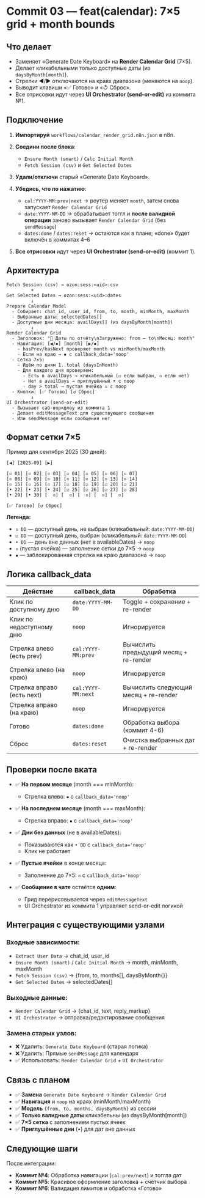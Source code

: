 # Commit 03 — feat(calendar): 7×5 grid + month bounds

## Что делает

- Заменяет «Generate Date Keyboard» на **Render Calendar Grid** (7×5).
- Делает кликабельными только доступные даты (из `daysByMonth[month]`).
- Стрелки ◀/▶ отключаются на краях диапазона (меняются на `noop`).
- Выводит клавиши «✅ Готово» и «↺ Сброс».
- Все отрисовки идут через **UI Orchestrator (send-or-edit)** из коммита №1.

## Подключение

1. **Импортируй** `workflows/calendar_render_grid.n8n.json` в n8n.

2. **Соедини после блока**:
   - `Ensure Month (smart)` / `Calc Initial Month`
   - `Fetch Session (csv)` и `Get Selected Dates`

3. **Удали/отключи** старый «Generate Date Keyboard».

4. **Убедись, что по нажатию**:
   - `cal:YYYY-MM:prev|next` → роутер меняет `month`, затем снова запускает `Render Calendar Grid`
   - `date:YYYY-MM-DD` → обрабатывает тоггл и **после валидной операции** заново вызывает `Render Calendar Grid` (без `sendMessage`)
   - `dates:done` / `dates:reset` → остаются как в плане; «done» будет включён в коммитах 4–6

5. **Все отрисовки** идут через **UI Orchestrator (send-or-edit)** (коммит 1).

## Архитектура

```
Fetch Session (csv) → ozon:sess:<uid>:csv
         +
Get Selected Dates → ozon:sess:<uid>:dates
         ↓
Prepare Calendar Model
  - Собирает: chat_id, user_id, from, to, month, minMonth, maxMonth
  - Выбранные даты: selectedDates[]
  - Доступные дни месяца: availDays[] (из daysByMonth[month])
         ↓
Render Calendar Grid
  - Заголовок: "📅 Даты по отчёту\nЗагружено: from — to\nМесяц: month"
  - Навигация: [◀/▪] [month] [▶/▪]
    - hasPrev/hasNext проверяют month vs minMonth/maxMonth
    - Если на краю → ▪ с callback_data='noop'
  - Сетка 7×5:
    - Идём по дням 1..total (daysInMonth)
    - Для каждого дня проверяем:
      - Есть в availDays → кликабельный (☑ если выбран, ▫ если нет)
      - Нет в availDays → приглушённый • с noop
      - day > total → пустая ячейка ▫ с noop
  - Кнопки: [✅ Готово] [↺ Сброс]
         ↓
UI Orchestrator (send-or-edit)
  - Вызывает саб-воркфлоу из коммита 1
  - Делает editMessageText для существующего сообщения
  - Или sendMessage если сообщения нет
```

## Формат сетки 7×5

Пример для сентября 2025 (30 дней):

```
[◀] [2025-09] [▶]

[▫ 01] [▫ 02] [▫ 03] [▫ 04] [▫ 05] [▫ 06] [▫ 07]
[▫ 08] [▫ 09] [▫ 10] [▫ 11] [▫ 12] [▫ 13] [▫ 14]
[▫ 15] [▫ 16] [▫ 17] [☑ 18] [☑ 19] [☑ 20] [☑ 21]
[• 22] [• 23] [• 24] [☑ 25] [☑ 26] [☑ 27] [☑ 28]
[• 29] [• 30] [  ▫] [  ▫] [  ▫] [  ▫] [  ▫]

[✅ Готово] [↺ Сброс]
```

**Легенда:**
- `▫ DD` — доступный день, не выбран (кликабельный: `date:YYYY-MM-DD`)
- `☑ DD` — доступный день, выбран (кликабельный: `date:YYYY-MM-DD`)
- `• DD` — день вне данных (нет в availableDates) → `noop`
- `▫` (пустая ячейка) — заполнение сетки до 7×5 → `noop`
- `▪` — заблокированная стрелка на краю диапазона → `noop`

## Логика callback_data

| Действие | callback_data | Обработка |
|----------|--------------|-----------|
| Клик по доступному дню | `date:YYYY-MM-DD` | Toggle + сохранение + re-render |
| Клик по недоступному дню | `noop` | Игнорируется |
| Стрелка влево (есть prev) | `cal:YYYY-MM:prev` | Вычислить предыдущий месяц + re-render |
| Стрелка влево (на краю) | `noop` | Игнорируется |
| Стрелка вправо (есть next) | `cal:YYYY-MM:next` | Вычислить следующий месяц + re-render |
| Стрелка вправо (на краю) | `noop` | Игнорируется |
| Готово | `dates:done` | Обработка выбора (коммит 4-6) |
| Сброс | `dates:reset` | Очистка выбранных дат + re-render |

## Проверки после вката

- ✅ **На первом месяце** (month === minMonth):
  - Стрелка влево: `▪` с `callback_data='noop'`
  
- ✅ **На последнем месяце** (month === maxMonth):
  - Стрелка вправо: `▪` с `callback_data='noop'`

- ✅ **Дни без данных** (не в availableDates):
  - Показываются как `• DD` с `callback_data='noop'`
  - Клик не работает

- ✅ **Пустые ячейки** в конце месяца:
  - Заполнение до 7×5: `▫` с `callback_data='noop'`

- ✅ **Сообщение в чате** остаётся **одним**:
  - Грид перерисовывается через `editMessageText`
  - UI Orchestrator из коммита 1 управляет send-or-edit логикой

## Интеграция с существующими узлами

### Входные зависимости:
- `Extract User Data` → chat_id, user_id
- `Ensure Month (smart)` / `Calc Initial Month` → month, minMonth, maxMonth
- `Fetch Session (csv)` → {from, to, months[], daysByMonth{}}
- `Get Selected Dates` → selectedDates[]

### Выходные данные:
- `Render Calendar Grid` → {chat_id, text, reply_markup}
- `UI Orchestrator` → отправка/редактирование сообщения

### Замена старых узлов:
- ❌ Удалить: `Generate Date Keyboard` (старая логика)
- ❌ Удалить: Прямые `sendMessage` для календаря
- ✅ Использовать: `Render Calendar Grid` + `UI Orchestrator`

## Связь с планом

- ✅ **Замена** `Generate Date Keyboard` → `Render Calendar Grid`
- ✅ **Навигация** и `noop` на краях (minMonth/maxMonth)
- ✅ **Модель** `{from, to, months, daysByMonth}` из сессии
- ✅ **Только валидные даты** кликабельны (из daysByMonth[month])
- ✅ **7×5 сетка** с заполнением пустых ячеек
- ✅ **Приглушённые дни** (•) для дат вне данных

## Следующие шаги

После интеграции:
- **Коммит №4**: Обработка навигации (`cal:prev/next`) и тоггла дат
- **Коммит №5**: Красивое оформление заголовка + счётчик выбора
- **Коммит №6**: Валидация лимитов и обработка «Готово»
